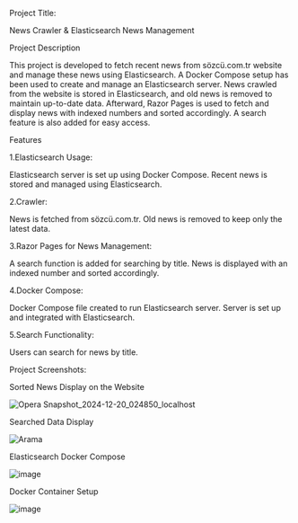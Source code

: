 Project Title:

News Crawler & Elasticsearch News Management

Project Description

This project is developed to fetch recent news from sözcü.com.tr website and manage these news using Elasticsearch. A Docker Compose setup has been used to create and manage an Elasticsearch server. News crawled from the website is stored in Elasticsearch, and old news is removed to maintain up-to-date data. Afterward, Razor Pages is used to fetch and display news with indexed numbers and sorted accordingly. A search feature is also added for easy access.

Features

1.Elasticsearch Usage:

Elasticsearch server is set up using Docker Compose.
Recent news is stored and managed using Elasticsearch.

2.Crawler:

News is fetched from sözcü.com.tr.
Old news is removed to keep only the latest data.

3.Razor Pages for News Management:

A search function is added for searching by title.
News is displayed with an indexed number and sorted accordingly.

4.Docker Compose:

Docker Compose file created to run Elasticsearch server.
Server is set up and integrated with Elasticsearch.

5.Search Functionality:

Users can search for news by title.

Project Screenshots:


Sorted News Display on the Website

![Opera Snapshot_2024-12-20_024850_localhost](https://github.com/user-attachments/assets/0c80db5e-3ec9-4acb-b339-11885a9b5ade)

Searched Data Display

![Arama](https://github.com/user-attachments/assets/6cfcc03a-9d57-4ea6-af73-0478888287df)

Elasticsearch Docker Compose

![image](https://github.com/user-attachments/assets/74f0b1f3-9384-4868-ab96-12a6c02dfb1e)

Docker Container Setup

![image](https://github.com/user-attachments/assets/1baf9065-d835-4235-9443-a87936f6aa67)
